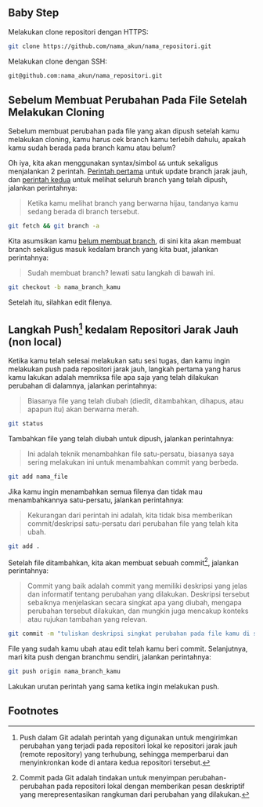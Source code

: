 ## Baby Step

Melakukan clone repositori dengan HTTPS:

```bash
git clone https://github.com/nama_akun/nama_repositori.git
```

Melakukan clone dengan SSH:

```bash
git@github.com:nama_akun/nama_repositori.git
```

## Sebelum Membuat Perubahan Pada File Setelah Melakukan Cloning

Sebelum membuat perubahan pada file yang akan dipush setelah kamu melakukan cloning, kamu harus cek branch kamu terlebih dahulu, apakah kamu sudah berada pada branch kamu atau belum?

Oh iya, kita akan menggunakan syntax/simbol `&&` untuk sekaligus menjalankan 2 perintah. <span style="text-decoration:underline">Perintah pertama</span> untuk update branch jarak jauh, dan <span style="text-decoration:underline">perintah kedua</span> untuk melihat seluruh branch yang telah dipush, jalankan perintahnya:

> Ketika kamu melihat branch yang berwarna hijau, tandanya kamu sedang berada di branch tersebut.

```bash
git fetch && git branch -a
```

Kita asumsikan kamu <span style="text-decoration:underline">belum membuat branch</span>, di sini kita akan membuat branch sekaligus masuk kedalam branch yang kita buat, jalankan perintahnya:

> Sudah membuat branch? lewati satu langkah di bawah ini.

```bash
git checkout -b nama_branch_kamu
```

Setelah itu, silahkan edit filenya.

## Langkah Push[^1] kedalam Repositori Jarak Jauh (non local)

Ketika kamu telah selesai melakukan satu sesi tugas, dan kamu ingin melakukan push pada repositori jarak jauh, langkah pertama yang harus kamu lakukan adalah memriksa file apa saja yang telah dilakukan perubahan di dalamnya, jalankan perintahnya:

> Biasanya file yang telah diubah (diedit, ditambahkan, dihapus, atau apapun itu) akan berwarna merah.

```bash
git status
```

Tambahkan file yang telah diubah untuk dipush, jalankan perintahnya:

> Ini adalah teknik menambahkan file satu-persatu, biasanya saya sering melakukan ini untuk menambahkan commit yang berbeda.

```bash
git add nama_file
```

Jika kamu ingin menambahkan semua filenya dan tidak mau menambahkannya satu-persatu, jalankan perintahnya:

> Kekurangan dari perintah ini adalah, kita tidak bisa memberikan commit/deskripsi satu-persatu dari perubahan file yang telah kita ubah.

```bash
git add .
```

Setelah file ditambahkan, kita akan membuat sebuah commit[^2], jalankan perintahnya:

> Commit yang baik adalah commit yang memiliki deskripsi yang jelas dan informatif tentang perubahan yang dilakukan. Deskripsi tersebut sebaiknya menjelaskan secara singkat apa yang diubah, mengapa perubahan tersebut dilakukan, dan mungkin juga mencakup konteks atau rujukan tambahan yang relevan.

```bash
git commit -m "tuliskan deskripsi singkat perubahan pada file kamu di sini"
```

File yang sudah kamu ubah atau edit telah kamu beri commit. Selanjutnya, mari kita push dengan branchmu sendiri, jalankan perintahnya:

```bash
git push origin nama_branch_kamu
```

Lakukan urutan perintah yang sama ketika ingin melakukan push.

## Footnotes

[^1]: Push dalam Git adalah perintah yang digunakan untuk mengirimkan perubahan yang terjadi pada repositori lokal ke repositori jarak jauh (remote repository) yang terhubung, sehingga memperbarui dan menyinkronkan kode di antara kedua repositori tersebut.
[^2]: Commit pada Git adalah tindakan untuk menyimpan perubahan-perubahan pada repositori lokal dengan memberikan pesan deskriptif yang merepresentasikan rangkuman dari perubahan yang dilakukan.
